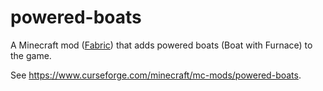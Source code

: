 # powered-boats

A Minecraft mod ([Fabric](https://fabricmc.net/)) that adds powered boats (Boat with Furnace) to the game.

See https://www.curseforge.com/minecraft/mc-mods/powered-boats.
